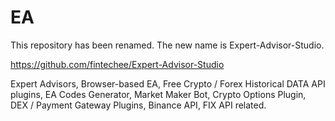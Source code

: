 # EA
This repository has been renamed. The new name is Expert-Advisor-Studio.

https://github.com/fintechee/Expert-Advisor-Studio

Expert Advisors, Browser-based EA, Free Crypto / Forex Historical DATA API plugins, EA Codes Generator, Market Maker Bot, Crypto Options Plugin, DEX / Payment Gateway Plugins, Binance API, FIX API related.
